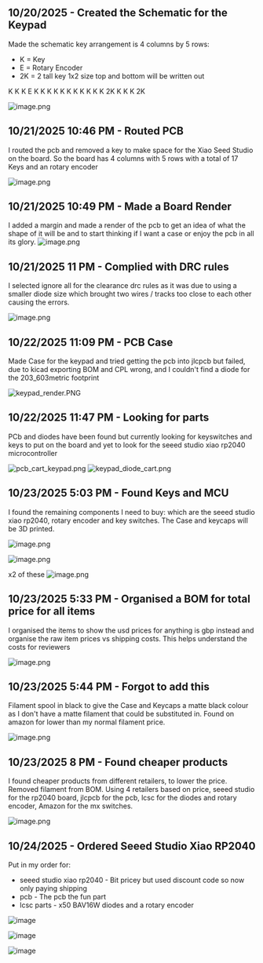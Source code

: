 <!--
  ===================    !!READ THIS NOTICE!!   ====================
  DO NOT edit this file manually. Your changes WILL BE OVERWRITTEN!
  This journal is auto generated and updated by Hack Club Blueprint.
  To edit this file, please edit your journal entries on Blueprint.
  ==================================================================
-->

## 10/20/2025 - Created the Schematic for the Keypad  

Made the schematic key arrangement is 4 columns by 5 rows:
- K = Key 
- E = Rotary Encoder
- 2K = 2 tall key 1x2 size top and bottom will be written out

K K K E
K K K K
K K K K
K K K 2K
K K K 2K

![image.png](https://blueprint.hackclub.com/user-attachments/blobs/proxy/eyJfcmFpbHMiOnsiZGF0YSI6Mzg2MSwicHVyIjoiYmxvYl9pZCJ9fQ==--5082a32cdb9cd73dcb16b6cca413be0df7f70bc9/image.png)

  

## 10/21/2025 10:46 PM - Routed PCB  

I routed the pcb and removed a key to make space for the Xiao Seed Studio on the board. So the board has 4 columns with 5 rows with a total of 17 Keys and an rotary encoder

![image.png](https://blueprint.hackclub.com/user-attachments/blobs/proxy/eyJfcmFpbHMiOnsiZGF0YSI6NDE5OCwicHVyIjoiYmxvYl9pZCJ9fQ==--9d9f18383b22380799a0eb291931b6e3d59c409e/image.png)
  

## 10/21/2025 10:49 PM - Made a Board Render  

I added a margin and made a render of the pcb to get an idea of what the shape of it will be and to start thinking if I want a case or enjoy the pcb in all its glory. 
![image.png](https://blueprint.hackclub.com/user-attachments/blobs/proxy/eyJfcmFpbHMiOnsiZGF0YSI6NDE5OSwicHVyIjoiYmxvYl9pZCJ9fQ==--9bd3bd934de4f6e44229f92ebe4e8b6d0dc4f0ed/image.png)
  

## 10/21/2025 11 PM - Complied with DRC rules  

I selected ignore all for the clearance drc rules as it was due to using a smaller diode size which brought two wires / tracks too close to each other causing the errors.

![image.png](https://blueprint.hackclub.com/user-attachments/blobs/proxy/eyJfcmFpbHMiOnsiZGF0YSI6NDIwMCwicHVyIjoiYmxvYl9pZCJ9fQ==--34b1a3d51dd9bb604635d82c330bde3cf690fb14/image.png)
  

## 10/22/2025 11:09 PM - PCB Case  

Made Case for the keypad and tried getting the pcb into jlcpcb but failed, due to kicad exporting BOM and CPL wrong, and I couldn't find a diode for the 203_603metric footprint

![keypad_render.PNG](https://blueprint.hackclub.com/user-attachments/blobs/proxy/eyJfcmFpbHMiOnsiZGF0YSI6NDU3NSwicHVyIjoiYmxvYl9pZCJ9fQ==--796f47a034207fa8d8725a98c5f8fb3c63625839/keypad_render.PNG)
  

## 10/22/2025 11:47 PM - Looking for parts  

PCb and diodes have been found but currently looking for keyswitches and keys to put on the board and yet to look for the seeed studio xiao rp2040 microcontroller

![pcb_cart_keypad.png](https://blueprint.hackclub.com/user-attachments/blobs/proxy/eyJfcmFpbHMiOnsiZGF0YSI6NDU3NywicHVyIjoiYmxvYl9pZCJ9fQ==--12b75ea97dfb95c1f8b19e1f509aadf93d3e0d84/pcb_cart_keypad.png)
![keypad_diode_cart.png](https://blueprint.hackclub.com/user-attachments/blobs/proxy/eyJfcmFpbHMiOnsiZGF0YSI6NDU3NiwicHVyIjoiYmxvYl9pZCJ9fQ==--c806f93c4a0e785a24e2fecf93ceffc7265b1a92/keypad_diode_cart.png)
  

## 10/23/2025 5:03 PM - Found Keys and MCU  

I found the remaining components I need to buy: which are the seeed studio xiao rp2040, rotary encoder and key switches. The Case and keycaps will be 3D printed.

![image.png](https://blueprint.hackclub.com/user-attachments/blobs/proxy/eyJfcmFpbHMiOnsiZGF0YSI6NDgwNiwicHVyIjoiYmxvYl9pZCJ9fQ==--308d3bea2d686cae4c52bc7fb1cc5c241856effe/image.png)

![image.png](https://blueprint.hackclub.com/user-attachments/blobs/proxy/eyJfcmFpbHMiOnsiZGF0YSI6NDgwOCwicHVyIjoiYmxvYl9pZCJ9fQ==--220a40071f24c1dbe8239a995a0095b2ebc54730/image.png)

x2 of these
![image.png](https://blueprint.hackclub.com/user-attachments/blobs/proxy/eyJfcmFpbHMiOnsiZGF0YSI6NDgwNywicHVyIjoiYmxvYl9pZCJ9fQ==--6bba8ae628064c4392064e745e8ebb99b3baf309/image.png)

  

## 10/23/2025 5:33 PM - Organised a BOM for total price for all items  

I organised the items to show the usd prices for anything is gbp instead and organise the raw item prices vs shipping costs. This helps understand the costs for reviewers

![image.png](https://blueprint.hackclub.com/user-attachments/blobs/proxy/eyJfcmFpbHMiOnsiZGF0YSI6NDgxNSwicHVyIjoiYmxvYl9pZCJ9fQ==--95fa9acd18bc9294a5428dfd97610fa0e5b55bad/image.png)
  

## 10/23/2025 5:44 PM - Forgot to add this  

Filament spool in black to give the Case and Keycaps a matte black colour as I don't have a matte filament that could be substituted in. Found on amazon for lower than my normal filament price.

![image.png](https://blueprint.hackclub.com/user-attachments/blobs/proxy/eyJfcmFpbHMiOnsiZGF0YSI6NDgxOSwicHVyIjoiYmxvYl9pZCJ9fQ==--954c286d6dbf714512811814aa411085a5e7a2e9/image.png)
   

## 10/23/2025 8 PM - Found cheaper products  

I found cheaper products from different retailers, to lower the price. Removed filament from BOM.
Using 4 retailers based on price, seeed studio for the rp2040 board, jlcpcb for the pcb, lcsc for the diodes and rotary encoder, Amazon for the mx switches.

![image.png](https://blueprint.hackclub.com/user-attachments/blobs/proxy/eyJfcmFpbHMiOnsiZGF0YSI6NDg3NywicHVyIjoiYmxvYl9pZCJ9fQ==--122b65893230804c3ec7f718b80a6290786ad191/image.png)
  

## 10/24/2025 - Ordered Seeed Studio Xiao RP2040  

Put in my order for:
- seeed studio xiao rp2040 - Bit pricey but used discount code so now only paying shipping
- pcb - The pcb the fun part
- lcsc parts - x50 BAV16W diodes and a rotary encoder

![image](https://blueprint.hackclub.com/user-attachments/blobs/proxy/eyJfcmFpbHMiOnsiZGF0YSI6NTI5MCwicHVyIjoiYmxvYl9pZCJ9fQ==--191478c7bdcdde3a540a5ce0ac7c4b46110f04e4/image.png)

![image](https://blueprint.hackclub.com/user-attachments/blobs/proxy/eyJfcmFpbHMiOnsiZGF0YSI6NTI3MSwicHVyIjoiYmxvYl9pZCJ9fQ==--e7d63f41597ec536ca746ef4b75a02312b180093/image.png)

![image](https://blueprint.hackclub.com/user-attachments/blobs/proxy/eyJfcmFpbHMiOnsiZGF0YSI6NTI0OSwicHVyIjoiYmxvYl9pZCJ9fQ==--918ebe6feb499cf97862b8edcc7dff37f41f390d/image.png)
  

